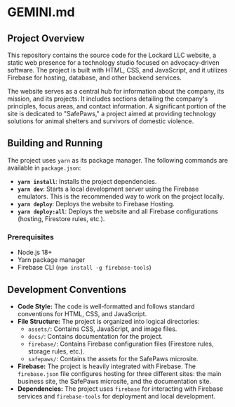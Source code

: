 # GEMINI.md

## Project Overview

This repository contains the source code for the Lockard LLC website, a static web presence for a technology studio focused on advocacy-driven software. The project is built with HTML, CSS, and JavaScript, and it utilizes Firebase for hosting, database, and other backend services.

The website serves as a central hub for information about the company, its mission, and its projects. It includes sections detailing the company's principles, focus areas, and contact information. A significant portion of the site is dedicated to "SafePaws," a project aimed at providing technology solutions for animal shelters and survivors of domestic violence.

## Building and Running

The project uses `yarn` as its package manager. The following commands are available in `package.json`:

*   **`yarn install`**: Installs the project dependencies.
*   **`yarn dev`**: Starts a local development server using the Firebase emulators. This is the recommended way to work on the project locally.
*   **`yarn deploy`**: Deploys the website to Firebase Hosting.
*   **`yarn deploy:all`**: Deploys the website and all Firebase configurations (hosting, Firestore rules, etc.).

### Prerequisites

*   Node.js 18+
*   Yarn package manager
*   Firebase CLI (`npm install -g firebase-tools`)

## Development Conventions

*   **Code Style:** The code is well-formatted and follows standard conventions for HTML, CSS, and JavaScript.
*   **File Structure:** The project is organized into logical directories:
    *   `assets/`: Contains CSS, JavaScript, and image files.
    *   `docs/`: Contains documentation for the project.
    *   `firebase/`: Contains Firebase configuration files (Firestore rules, storage rules, etc.).
    *   `safepaws/`: Contains the assets for the SafePaws microsite.
*   **Firebase:** The project is heavily integrated with Firebase. The `firebase.json` file configures hosting for three different sites: the main business site, the SafePaws microsite, and the documentation site.
*   **Dependencies:** The project uses `firebase` for interacting with Firebase services and `firebase-tools` for deployment and local development.
